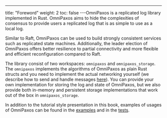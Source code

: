 ---
title: "Foreword"
weight: 2
toc: false
---OmniPaxos is a replicated log library implemented in Rust. OmniPaxos aims to hide the complexities of consensus to provide users a replicated log that is as simple to use as a local log. 

Similar to Raft, OmniPaxos can be used to build strongly consistent services such as replicated state machines. Additionally, the leader election of OmniPaxos offers better resilience to partial connectivity and more flexible and efficient reconfiguration compared to Raft.

The library consist of two workspaces: `omnipaxos` and `omnipaxos_storage`. The `omnipaxos` implements the algorithms of OmniPaxos as plain Rust structs and you need to implement the actual networking yourself (we describe how to send and handle messages [here](omnipaxos/communication.md)). You can provide your own implementation for storing the log and state of OmniPaxos, but we also provide both in-memory and persistent storage implementations that work out of the box in `omnipaxos_storage`.

In addition to the tutorial style presentation in this book, examples of usages of OmniPaxos can be found in the [examples](https://github.com/haraldng/omnipaxos/tree/master/examples) and in the [tests](https://github.com/haraldng/omnipaxos/tree/master/tests).